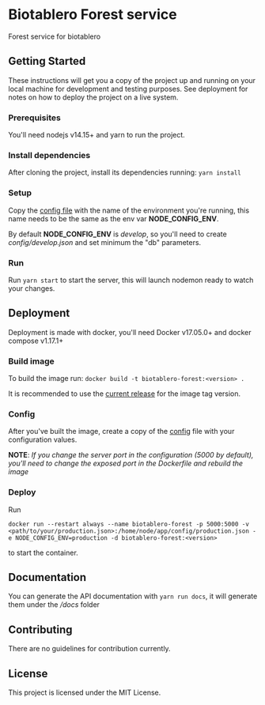 # Biotablero Forest service
Forest service for biotablero

## Getting Started
These instructions will get you a copy of the project up and running on your local machine for development and testing purposes. See deployment for notes on how to deploy the project on a live system.

### Prerequisites
You'll need nodejs v14.15+ and yarn to run the project.

### Install dependencies
After cloning the project, install its dependencies running: `yarn install`

### Setup
Copy the [config file](config/default.json) with the name of the environment you're running, this name needs to be the same as the env var **NODE_CONFIG_ENV**.

By default **NODE_CONFIG_ENV** is *develop*, so you'll need to create *config/develop.json* and set minimum the "db" parameters.

### Run
Run `yarn start` to start the server, this will launch nodemon ready to watch your changes.

## Deployment

Deployment is made with docker, you'll need Docker v17.05.0+ and docker compose v1.17.1+

### Build image

To build the image run: `docker build -t biotablero-forest:<version> .`

It is recommended to use the [current release](https://github.com/PEM-Humboldt/biotablero-backend/releases) for the image tag version.

### Config

After you've built the image, create a copy of the [config](config/default.json) file with your configuration values.

**NOTE**: *If you change the server port in the configuration (5000 by default), you'll need to change the exposed port in the Dockerfile and rebuild the image*

### Deploy

Run
```
docker run --restart always --name biotablero-forest -p 5000:5000 -v <path/to/your/production.json>:/home/node/app/config/production.json -e NODE_CONFIG_ENV=production -d biotablero-forest:<version>
```

to start the container.

## Documentation
You can generate the API documentation with `yarn run docs`, it will generate them under the */docs* folder

## Contributing

There are no guidelines for contribution currently.

## License
This project is licensed under the MIT License.

